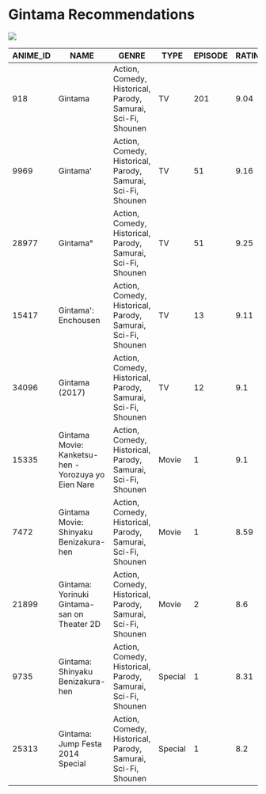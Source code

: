 # Gintama Recommendations

![](https://upload.wikimedia.org/wikipedia/en/e/ee/Gintamavol01cover.jpg)

| ANIME_ID | NAME | GENRE | TYPE | EPISODE | RATING | MEMBERS | DISTANCE |
| -- | -- | -- | -- | -- | -- | -- | -- |
|918|Gintama|Action, Comedy, Historical, Parody, Samurai, Sci-Fi, Shounen|TV|201|9.04|336376|0|
|9969|Gintama&#039;|Action, Comedy, Historical, Parody, Samurai, Sci-Fi, Shounen|TV|51|9.16|151266|0.04|
|28977|Gintama°|Action, Comedy, Historical, Parody, Samurai, Sci-Fi, Shounen|TV|51|9.25|114262|0.06|
|15417|Gintama&#039;: Enchousen|Action, Comedy, Historical, Parody, Samurai, Sci-Fi, Shounen|TV|13|9.11|81109|0.07|
|34096|Gintama (2017)|Action, Comedy, Historical, Parody, Samurai, Sci-Fi, Shounen|TV|12|9.1|23383|0.93|
|15335|Gintama Movie: Kanketsu-hen - Yorozuya yo Eien Nare|Action, Comedy, Historical, Parody, Samurai, Sci-Fi, Shounen|Movie|1|9.1|72534|2.08|
|7472|Gintama Movie: Shinyaku Benizakura-hen|Action, Comedy, Historical, Parody, Samurai, Sci-Fi, Shounen|Movie|1|8.59|51185|2.09|
|21899|Gintama: Yorinuki Gintama-san on Theater 2D|Action, Comedy, Historical, Parody, Samurai, Sci-Fi, Shounen|Movie|2|8.6|11104|2.12|
|9735|Gintama: Shinyaku Benizakura-hen|Action, Comedy, Historical, Parody, Samurai, Sci-Fi, Shounen|Special|1|8.31|14002|2.12|
|25313|Gintama: Jump Festa 2014 Special|Action, Comedy, Historical, Parody, Samurai, Sci-Fi, Shounen|Special|1|8.2|13764|2.12|
